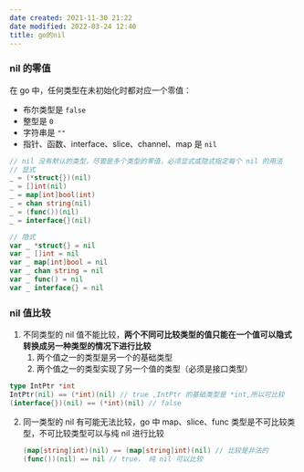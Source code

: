 ```yaml
---
date created: 2021-11-30 21:22
date modified: 2022-03-24 12:40
title: go的nil
---
```

### nil 的零值

在 go 中，任何类型在未初始化时都对应一个零值：

- 布尔类型是 `false`
- 整型是 `0`
- 字符串是 `""`
- 指针、函数、interface、slice、channel、map 是 `nil`

```go
// nil 没有默认的类型，尽管是多个类型的零值，必须显式或隐式指定每个 nil 的用法
// 显式
_ = (*struct{})(nil)
_ = []int(nil)
_ = map[int]bool(int)
_ = chan string(nil)
_ = (func())(nil)
_ = interface{}(nil)

// 隐式
var _ *struct{} = nil
var _ []int = nil
var _ map[int]bool = nil
var _ chan string = nil
var _ func() = nil
var _ interface{} = nil
```

### nil 值比较

1. 不同类型的 nil 值不能比较，**两个不同可比较类型的值只能在一个值可以隐式转换成另一种类型的情况下进行比较**
   1. 两个值之一的类型是另一个的基础类型
   2. 两个值之一的类型实现了另一个值的类型（必须是接口类型）

```go
type IntPtr *int
IntPtr(nil) == (*int)(nil) // true ,IntPtr 的基础类型是 *int,所以可比较
(interface{})(nil) == (*int)(nil) // false
```


2. 同一类型的 nil 有可能无法比较，go 中 map、slice、func 类型是不可比较类型，不可比较类型可以与纯 nil 进行比较

   ```go
   (map[string]int)(nil) == (map[string]int)(nil) // 比较是非法的
   (func())(nil) == nil // true， 纯 nil 可以比较
   ```

   